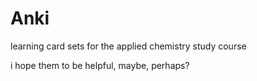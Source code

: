 # Anki
learning card sets for the applied chemistry study course

i hope them to be helpful, maybe, perhaps?
